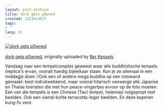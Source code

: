 ```yaml
---
layout: post_archive
title: dork gets p0wned
created: 1212414077
tags:
- ''
lang: nl
---
```

[![dork gets p0wned](http://farm3.static.flickr.com/2132/2544335167_f8579859b8.jpg)](http://www.flickr.com/photos/bler/2544335167/ "flickr photo")<br /><br />
[dork gets p0wned](http://www.flickr.com/photos/bler/2544335167/), originally uploaded by [Ber Kessels](http://www.flickr.com/people/bler/).

Vandaag naar een tempelcomplex geweest waar alle buddhistische tempels (replica's ervan, vooral) handig bijeelkaar staan. Kun je ze allemaal in een middagje doen :)Ook een of andere mega buddha op een rotswand gemaakt: best indrukwekkend, maar voioral hilarisch vanwerge alle Japanse en Thaise toeristen die met hun peace-vingertjes ervoor op de foto moeten. Een van die tempels is een Chinese (Tao) tempel, helemaal volgepropt met beelden. Ook een viertal échte terracotta-leger beelden. En deze koperen kung-fu vent.
<!--break-->
